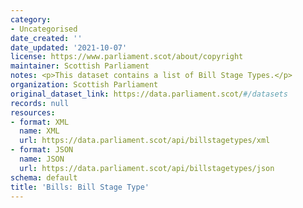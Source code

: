 ```yaml
---
category:
- Uncategorised
date_created: ''
date_updated: '2021-10-07'
license: https://www.parliament.scot/about/copyright
maintainer: Scottish Parliament
notes: <p>This dataset contains a list of Bill Stage Types.</p>
organization: Scottish Parliament
original_dataset_link: https://data.parliament.scot/#/datasets
records: null
resources:
- format: XML
  name: XML
  url: https://data.parliament.scot/api/billstagetypes/xml
- format: JSON
  name: JSON
  url: https://data.parliament.scot/api/billstagetypes/json
schema: default
title: 'Bills: Bill Stage Type'
---
```

